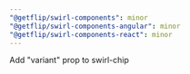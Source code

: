 ```yaml
---
"@getflip/swirl-components": minor
"@getflip/swirl-components-angular": minor
"@getflip/swirl-components-react": minor
---
```


Add "variant" prop to swirl-chip
